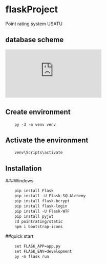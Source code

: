 # flaskProject
Point rating system USATU
## database scheme
![Alt-текст](https://github.com/sumluxgirl/flaskProject/blob/main/scoring%20system.pdf)
## Create environment
```
    py -3 -m venv venv
```
## Activate the environment
```
    venv\Scripts\activate
```
## Installation
###Windows
```
    pip install Flask
    pip install -U Flask-SQLAlchemy
    pip install flask-bcrypt
    pip install flask-login
    pip install -U Flask-WTF
    pip install pyjwt
    cd pointrating/static
    npm i bootstrap-icons
```
##quick start
```
    set FLASK_APP=app.py
    set FLASK_ENV=development
    py -m flask run
```